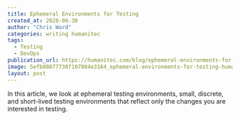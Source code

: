 ```yaml
---
title: Ephemeral Environments for Testing
created_at: 2020-06-30
author: "Chris Ward"
categories: writing humanitec
tags: 
  - Testing
  - DevOps
publication_url: https://humanitec.com/blog/ephemeral-environments-for-testing
image: 5efb80877738f107884e3164_ephemeral-environments-for-testing-humanitec.png
layout: post
---
```

In this article, we look at ephemeral testing environments, small, discrete, and short-lived testing environments that reflect only the changes you are interested in testing.